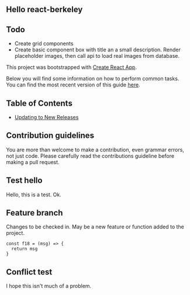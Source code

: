 ## Hello react-berkeley

## Todo
- Create grid components
- Create basic component box with title an a small description. Render placeholder images, then call api to load real images from database.

This project was bootstrapped with [Create React App](https://github.com/facebookincubator/create-react-app).

Below you will find some information on how to perform common tasks.<br>
You can find the most recent version of this guide [here](https://github.com/facebookincubator/create-react-app/blob/master/packages/react-scripts/template/README.md).

## Table of Contents

- [Updating to New Releases](#updating-to-new-releases)

## Contribution guidelines
 You are more than welcome to make a contribution, even grammar errors, not just code. Please carefully read the contributions guideline before making a pull request.

## Test hello
 Hello, this is a test. Ok.

 ## Feature branch
 Changes to be checked in. May be a new feature or function added to the project.
 ```
 const f18 = (msg) => {
   return msg
 }
 ```
## Conflict test
I hope this isn't much of a problem.
